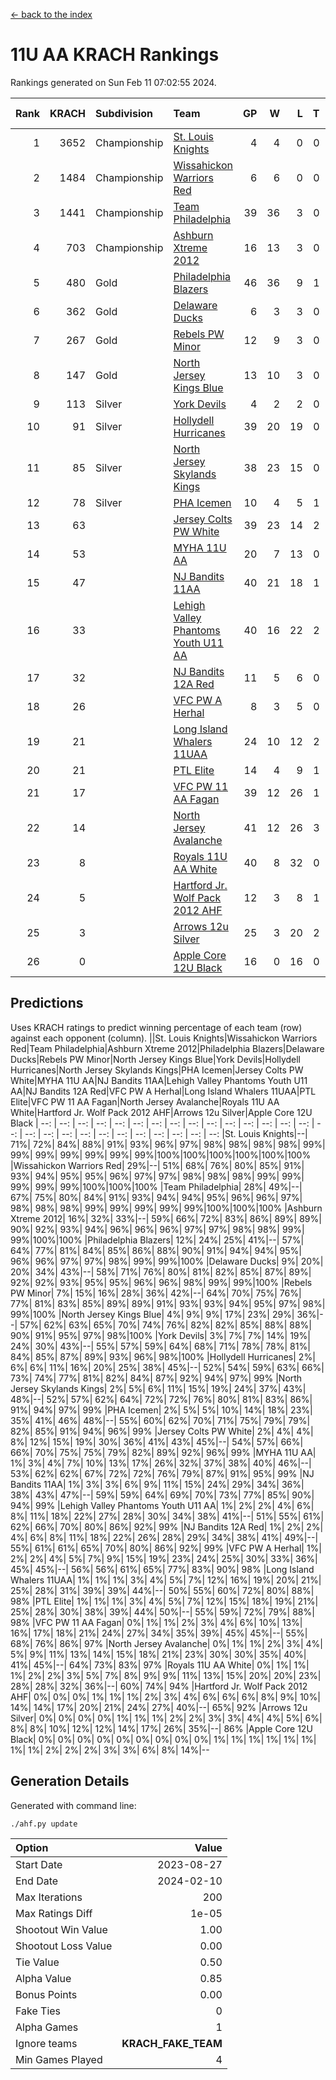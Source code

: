 [<- back to the index](readme.md)
# 11U AA KRACH Rankings
Rankings generated on Sun Feb 11 07:02:55 2024.

Rank|KRACH|Subdivision|Team|GP|W|L|T|OTW|OTL|SoS|Exp Wins|Win Diff
---:|---:|:---|:---|---:|---:|---:|---:|---:|---:|---:|---:|---:
1|3652|Championship|[St. Louis Knights](https://gamesheetstats.com/seasons/3659/teams/143319/schedule)|4|4|0|0|0|0|122|4.8|-0.0
2|1484|Championship|[Wissahickon Warriors Red](https://gamesheetstats.com/seasons/3659/teams/140468/schedule)|6|6|0|0|1|0|34|6.8|-0.0
3|1441|Championship|[Team Philadelphia](https://gamesheetstats.com/seasons/3659/teams/140788/schedule)|39|36|3|0|1|1|143|36.9|0.0
4|703|Championship|[Ashburn Xtreme 2012](https://gamesheetstats.com/seasons/3659/teams/140775/schedule)|16|13|3|0|1|0|281|13.9|0.0
5|480|Gold|[Philadelphia Blazers](https://gamesheetstats.com/seasons/3659/teams/140461/schedule)|46|36|9|1|2|1|300|37.4|0.0
6|362|Gold|[Delaware Ducks](https://gamesheetstats.com/seasons/3659/teams/140453/schedule)|6|3|3|0|1|1|575|3.9|0.0
7|267|Gold|[Rebels PW Minor](https://gamesheetstats.com/seasons/3659/teams/140786/schedule)|12|9|3|0|0|0|210|9.9|0.0
8|147|Gold|[North Jersey Kings Blue](https://gamesheetstats.com/seasons/3659/teams/140459/schedule)|13|10|3|0|1|0|47|10.9|0.0
9|113|Silver|[York Devils](https://gamesheetstats.com/seasons/3659/teams/140469/schedule)|4|2|2|0|1|0|584|2.9|0.0
10|91|Silver|[Hollydell Hurricanes](https://gamesheetstats.com/seasons/3659/teams/140777/schedule)|39|20|19|0|1|3|429|20.9|0.0
11|85|Silver|[North Jersey Skylands Kings](https://gamesheetstats.com/seasons/3659/teams/140784/schedule)|38|23|15|0|3|3|167|23.9|0.0
12|78|Silver|[PHA Icemen](https://gamesheetstats.com/seasons/3659/teams/143313/schedule)|10|4|5|1|1|0|278|5.4|0.0
13|63||[Jersey Colts PW White](https://gamesheetstats.com/seasons/3659/teams/140778/schedule)|39|23|14|2|2|0|92|24.9|0.0
14|53||[MYHA 11U AA](https://gamesheetstats.com/seasons/3659/teams/140781/schedule)|20|7|13|0|0|0|361|7.9|0.0
15|47||[NJ Bandits 11AA](https://gamesheetstats.com/seasons/3659/teams/140782/schedule)|40|21|18|1|0|3|119|22.4|0.0
16|33||[Lehigh Valley Phantoms Youth U11 AA](https://gamesheetstats.com/seasons/3659/teams/140779/schedule)|40|16|22|2|1|1|325|17.9|0.0
17|32||[NJ Bandits 12A Red](https://gamesheetstats.com/seasons/3659/teams/140458/schedule)|11|5|6|0|0|0|47|5.9|0.0
18|26||[VFC PW A Herhal](https://gamesheetstats.com/seasons/3659/teams/140467/schedule)|8|3|5|0|1|1|136|3.9|0.0
19|21||[Long Island Whalers 11UAA](https://gamesheetstats.com/seasons/3659/teams/140780/schedule)|24|10|12|2|0|1|69|11.9|0.0
20|21||[PTL Elite](https://gamesheetstats.com/seasons/3659/teams/140462/schedule)|14|4|9|1|1|0|51|5.4|0.0
21|17||[VFC PW 11 AA Fagan](https://gamesheetstats.com/seasons/3659/teams/140789/schedule)|39|12|26|1|3|1|315|13.4|0.0
22|14||[North Jersey Avalanche](https://gamesheetstats.com/seasons/3659/teams/140783/schedule)|41|12|26|3|1|5|130|14.4|0.0
23|8||[Royals 11U AA White](https://gamesheetstats.com/seasons/3659/teams/140787/schedule)|40|8|32|0|1|0|335|8.9|0.0
24|5||[Hartford Jr. Wolf Pack 2012 AHF](https://gamesheetstats.com/seasons/3659/teams/140776/schedule)|12|3|8|1|0|0|33|4.4|0.0
25|3||[Arrows 12u Silver](https://gamesheetstats.com/seasons/3659/teams/140774/schedule)|25|3|20|2|0|1|65|4.9|0.0
26|0||[Apple Core 12U Black](https://gamesheetstats.com/seasons/3659/teams/140773/schedule)|16|0|16|0|0|0|295|0.9|0.0

## Predictions
Uses KRACH ratings to predict winning percentage of each team (row) against each opponent (column).
||St. Louis Knights|Wissahickon Warriors Red|Team Philadelphia|Ashburn Xtreme 2012|Philadelphia Blazers|Delaware Ducks|Rebels PW Minor|North Jersey Kings Blue|York Devils|Hollydell Hurricanes|North Jersey Skylands Kings|PHA Icemen|Jersey Colts PW White|MYHA 11U AA|NJ Bandits 11AA|Lehigh Valley Phantoms Youth U11 AA|NJ Bandits 12A Red|VFC PW A Herhal|Long Island Whalers 11UAA|PTL Elite|VFC PW 11 AA Fagan|North Jersey Avalanche|Royals 11U AA White|Hartford Jr. Wolf Pack 2012 AHF|Arrows 12u Silver|Apple Core 12U Black
| --: | --: | --: | --: | --: | --: | --: | --: | --: | --: | --: | --: | --: | --: | --: | --: | --: | --: | --: | --: | --: | --: | --: | --: | --: | --: | --: 
|St. Louis Knights|--| 71%| 72%| 84%| 88%| 91%| 93%| 96%| 97%| 98%| 98%| 98%| 98%| 99%| 99%| 99%| 99%| 99%| 99%| 99%|100%|100%|100%|100%|100%|100%
|Wissahickon Warriors Red| 29%|--| 51%| 68%| 76%| 80%| 85%| 91%| 93%| 94%| 95%| 95%| 96%| 97%| 97%| 98%| 98%| 98%| 99%| 99%| 99%| 99%| 99%|100%|100%|100%
|Team Philadelphia| 28%| 49%|--| 67%| 75%| 80%| 84%| 91%| 93%| 94%| 94%| 95%| 96%| 96%| 97%| 98%| 98%| 98%| 99%| 99%| 99%| 99%| 99%|100%|100%|100%
|Ashburn Xtreme 2012| 16%| 32%| 33%|--| 59%| 66%| 72%| 83%| 86%| 89%| 89%| 90%| 92%| 93%| 94%| 96%| 96%| 96%| 97%| 97%| 98%| 98%| 99%| 99%|100%|100%
|Philadelphia Blazers| 12%| 24%| 25%| 41%|--| 57%| 64%| 77%| 81%| 84%| 85%| 86%| 88%| 90%| 91%| 94%| 94%| 95%| 96%| 96%| 97%| 97%| 98%| 99%| 99%|100%
|Delaware Ducks|  9%| 20%| 20%| 34%| 43%|--| 58%| 71%| 76%| 80%| 81%| 82%| 85%| 87%| 89%| 92%| 92%| 93%| 95%| 95%| 96%| 96%| 98%| 99%| 99%|100%
|Rebels PW Minor|  7%| 15%| 16%| 28%| 36%| 42%|--| 64%| 70%| 75%| 76%| 77%| 81%| 83%| 85%| 89%| 89%| 91%| 93%| 93%| 94%| 95%| 97%| 98%| 99%|100%
|North Jersey Kings Blue|  4%|  9%|  9%| 17%| 23%| 29%| 36%|--| 57%| 62%| 63%| 65%| 70%| 74%| 76%| 82%| 82%| 85%| 88%| 88%| 90%| 91%| 95%| 97%| 98%|100%
|York Devils|  3%|  7%|  7%| 14%| 19%| 24%| 30%| 43%|--| 55%| 57%| 59%| 64%| 68%| 71%| 78%| 78%| 81%| 84%| 85%| 87%| 89%| 93%| 96%| 98%|100%
|Hollydell Hurricanes|  2%|  6%|  6%| 11%| 16%| 20%| 25%| 38%| 45%|--| 52%| 54%| 59%| 63%| 66%| 73%| 74%| 77%| 81%| 82%| 84%| 87%| 92%| 94%| 97%| 99%
|North Jersey Skylands Kings|  2%|  5%|  6%| 11%| 15%| 19%| 24%| 37%| 43%| 48%|--| 52%| 57%| 62%| 64%| 72%| 72%| 76%| 80%| 81%| 83%| 86%| 91%| 94%| 97%| 99%
|PHA Icemen|  2%|  5%|  5%| 10%| 14%| 18%| 23%| 35%| 41%| 46%| 48%|--| 55%| 60%| 62%| 70%| 71%| 75%| 79%| 79%| 82%| 85%| 91%| 94%| 96%| 99%
|Jersey Colts PW White|  2%|  4%|  4%|  8%| 12%| 15%| 19%| 30%| 36%| 41%| 43%| 45%|--| 54%| 57%| 66%| 66%| 70%| 75%| 75%| 79%| 82%| 89%| 92%| 96%| 99%
|MYHA 11U AA|  1%|  3%|  4%|  7%| 10%| 13%| 17%| 26%| 32%| 37%| 38%| 40%| 46%|--| 53%| 62%| 62%| 67%| 72%| 72%| 76%| 79%| 87%| 91%| 95%| 99%
|NJ Bandits 11AA|  1%|  3%|  3%|  6%|  9%| 11%| 15%| 24%| 29%| 34%| 36%| 38%| 43%| 47%|--| 59%| 59%| 64%| 69%| 70%| 73%| 77%| 85%| 90%| 94%| 99%
|Lehigh Valley Phantoms Youth U11 AA|  1%|  2%|  2%|  4%|  6%|  8%| 11%| 18%| 22%| 27%| 28%| 30%| 34%| 38%| 41%|--| 51%| 55%| 61%| 62%| 66%| 70%| 80%| 86%| 92%| 99%
|NJ Bandits 12A Red|  1%|  2%|  2%|  4%|  6%|  8%| 11%| 18%| 22%| 26%| 28%| 29%| 34%| 38%| 41%| 49%|--| 55%| 61%| 61%| 65%| 70%| 80%| 86%| 92%| 99%
|VFC PW A Herhal|  1%|  2%|  2%|  4%|  5%|  7%|  9%| 15%| 19%| 23%| 24%| 25%| 30%| 33%| 36%| 45%| 45%|--| 56%| 56%| 61%| 65%| 77%| 83%| 90%| 98%
|Long Island Whalers 11UAA|  1%|  1%|  1%|  3%|  4%|  5%|  7%| 12%| 16%| 19%| 20%| 21%| 25%| 28%| 31%| 39%| 39%| 44%|--| 50%| 55%| 60%| 72%| 80%| 88%| 98%
|PTL Elite|  1%|  1%|  1%|  3%|  4%|  5%|  7%| 12%| 15%| 18%| 19%| 21%| 25%| 28%| 30%| 38%| 39%| 44%| 50%|--| 55%| 59%| 72%| 79%| 88%| 98%
|VFC PW 11 AA Fagan|  0%|  1%|  1%|  2%|  3%|  4%|  6%| 10%| 13%| 16%| 17%| 18%| 21%| 24%| 27%| 34%| 35%| 39%| 45%| 45%|--| 55%| 68%| 76%| 86%| 97%
|North Jersey Avalanche|  0%|  1%|  1%|  2%|  3%|  4%|  5%|  9%| 11%| 13%| 14%| 15%| 18%| 21%| 23%| 30%| 30%| 35%| 40%| 41%| 45%|--| 64%| 73%| 83%| 97%
|Royals 11U AA White|  0%|  1%|  1%|  1%|  2%|  2%|  3%|  5%|  7%|  8%|  9%|  9%| 11%| 13%| 15%| 20%| 20%| 23%| 28%| 28%| 32%| 36%|--| 60%| 74%| 94%
|Hartford Jr. Wolf Pack 2012 AHF|  0%|  0%|  0%|  1%|  1%|  1%|  2%|  3%|  4%|  6%|  6%|  6%|  8%|  9%| 10%| 14%| 14%| 17%| 20%| 21%| 24%| 27%| 40%|--| 65%| 92%
|Arrows 12u Silver|  0%|  0%|  0%|  0%|  1%|  1%|  1%|  2%|  2%|  3%|  3%|  4%|  4%|  5%|  6%|  8%|  8%| 10%| 12%| 12%| 14%| 17%| 26%| 35%|--| 86%
|Apple Core 12U Black|  0%|  0%|  0%|  0%|  0%|  0%|  0%|  0%|  0%|  1%|  1%|  1%|  1%|  1%|  1%|  1%|  1%|  2%|  2%|  2%|  3%|  3%|  6%|  8%| 14%|--

## Generation Details

Generated with command line:
```
./ahf.py update
```

| Option | Value |
| :----- | ----: |
| Start Date | 2023-08-27 |
| End Date | 2024-02-10 |
| Max Iterations | 200 |
| Max Ratings Diff | 1e-05 |
| Shootout Win Value | 1.00 |
| Shootout Loss Value | 0.00 |
| Tie Value | 0.50 |
| Alpha Value | 0.85 |
| Bonus Points | 0.00 |
| Fake Ties | 0 |
| Alpha Games | 1 |
| Ignore teams | __KRACH_FAKE_TEAM__ |
| Min Games Played | 4 |

